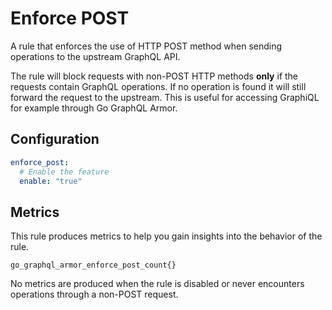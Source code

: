 # Enforce POST

A rule that enforces the use of HTTP POST method when sending operations to the upstream GraphQL API.

The rule will block requests with non-POST HTTP methods **only** if the requests contain GraphQL operations. If no operation is found it will still forward the request to the upstream. This is useful for accessing GraphiQL for example through Go GraphQL Armor.


<!-- TOC -->

## Configuration

```yaml
enforce_post:
  # Enable the feature
  enable: "true"
```

## Metrics

This rule produces metrics to help you gain insights into the behavior of the rule.

```
go_graphql_armor_enforce_post_count{}
```

No metrics are produced when the rule is disabled or never encounters operations through a non-POST request.